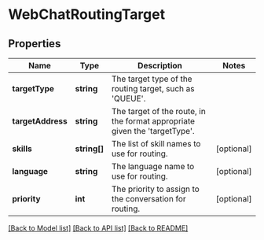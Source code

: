 # WebChatRoutingTarget

## Properties
Name | Type | Description | Notes
------------ | ------------- | ------------- | -------------
**targetType** | **string** | The target type of the routing target, such as &#39;QUEUE&#39;. | 
**targetAddress** | **string** | The target of the route, in the format appropriate given the &#39;targetType&#39;. | 
**skills** | **string[]** | The list of skill names to use for routing. | [optional] 
**language** | **string** | The language name to use for routing. | [optional] 
**priority** | **int** | The priority to assign to the conversation for routing. | [optional] 

[[Back to Model list]](../README.md#documentation-for-models) [[Back to API list]](../README.md#documentation-for-api-endpoints) [[Back to README]](../README.md)


